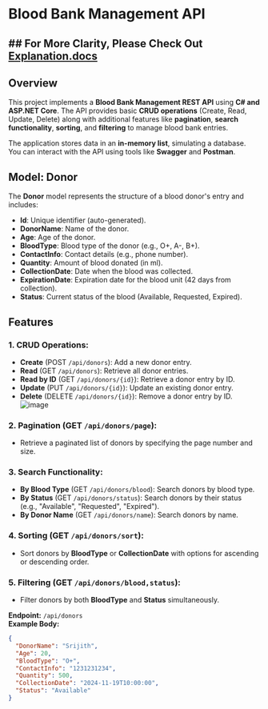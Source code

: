 # Blood Bank Management API

## ## For More Clarity, Please Check Out [Explanation.docs](path/to/Explanation.docs)

## Overview

This project implements a **Blood Bank Management REST API** using **C# and ASP.NET Core**. The API provides basic **CRUD operations** (Create, Read, Update, Delete) along with additional features like **pagination**, **search functionality**, **sorting**, and **filtering** to manage blood bank entries.

The application stores data in an **in-memory list**, simulating a database. You can interact with the API using tools like **Swagger** and **Postman**.

## Model: Donor

The **Donor** model represents the structure of a blood donor's entry and includes:
- **Id**: Unique identifier (auto-generated).
- **DonorName**: Name of the donor.
- **Age**: Age of the donor.
- **BloodType**: Blood type of the donor (e.g., O+, A-, B+).
- **ContactInfo**: Contact details (e.g., phone number).
- **Quantity**: Amount of blood donated (in ml).
- **CollectionDate**: Date when the blood was collected.
- **ExpirationDate**: Expiration date for the blood unit (42 days from collection).
- **Status**: Current status of the blood (Available, Requested, Expired).


## Features

### 1. **CRUD Operations**:
   - **Create** (POST `/api/donors`): Add a new donor entry.
   - **Read** (GET `/api/donors`): Retrieve all donor entries.
   - **Read by ID** (GET `/api/donors/{id}`): Retrieve a donor entry by ID.
   - **Update** (PUT `/api/donors/{id}`): Update an existing donor entry.
   - **Delete** (DELETE `/api/donors/{id}`): Remove a donor entry by ID.
![image](https://github.com/user-attachments/assets/03503157-5826-4a0a-8c1f-82e7453e12bf)
 

### 2. **Pagination** (GET `/api/donors/page`):
   - Retrieve a paginated list of donors by specifying the page number and size.

### 3. **Search Functionality**:
   - **By Blood Type** (GET `/api/donors/blood`): Search donors by blood type.
   - **By Status** (GET `/api/donors/status`): Search donors by their status (e.g., "Available", "Requested", "Expired").
   - **By Donor Name** (GET `/api/donors/name`): Search donors by name.

### 4. **Sorting** (GET `/api/donors/sort`):
   - Sort donors by **BloodType** or **CollectionDate** with options for ascending or descending order.

### 5. **Filtering** (GET `/api/donors/blood,status`):
   - Filter donors by both **BloodType** and **Status** simultaneously.

**Endpoint:** `/api/donors`  
**Example Body:**
```json
{
  "DonorName": "Srijith",
  "Age": 20,
  "BloodType": "O+",
  "ContactInfo": "1231231234",
  "Quantity": 500,
  "CollectionDate": "2024-11-19T10:00:00",
  "Status": "Available"
}
```
